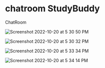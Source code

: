 # chatroom StudyBuddy
ChatRoom


![Screenshot 2022-10-20 at 5 30 50 PM](https://user-images.githubusercontent.com/71853471/197090079-19366c6c-489a-4693-884e-84cdb84ff714.png)


![Screenshot 2022-10-20 at 5 30 32 PM](https://user-images.githubusercontent.com/71853471/197090159-2d85bd58-d220-4c4e-ade0-d2649d46b836.png)


![Screenshot 2022-10-20 at 5 33 34 PM](https://user-images.githubusercontent.com/71853471/197090230-76b87e06-b277-4a54-89c1-bb6a6b954cf6.png)


![Screenshot 2022-10-20 at 5 34 14 PM](https://user-images.githubusercontent.com/71853471/197090269-4fe8a30a-8e8d-4193-ae2e-6fe34434ff93.png)
